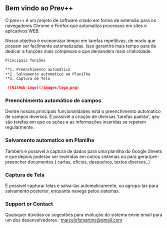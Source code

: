 ## Bem vindo ao Prev++

O prev++ é um projeto de software criado em forma de extensão para os navegadores Chrome e Firefox que automatiza processos em sites e aplicativos WEB.

Nosso objetivo é economizar tempo em tarefas repetitivas, de modo que possam ser facilmente automatizadas. Isso garantirá mais tempo para de dedicar a funções mais complexas e que demandem mais criatividade.    



```markdown
Principais funções

**1. Preenchimento automático
**2. Salvamento automatico em Planilha
**3. Captura de Tela

 ![GitHub Logo](/images/logo.png)
``` 

### Preenchimento automático de campos  

Dentre nossas principais funcionalidades está o preenchimento automatico de campos diversos. É possível a criação de diversas 'tarefas padrão', qeu são tarefas em que os ações e as informações inseridas se repetem regularmente. 

### Salvamento automatico em Planilha  

Também é possível a captura de dados para uma planilha do Google Sheets e que depois poderão ser inseridas em outros sistemas ou para gerar/pré-preencher documentos ( cartas, ofícios, despachos, textos diversos..)

### Captura de Tela

É possível capturar telas e salva-las automaticamente, ou agrupa-las para salvamento posterior, enquanta navega pelos sistemas.

### Support or Contact

Quaisquer dúvidas ou sugestões para evolução do sistema envie email para um dos desenvolvedores : marcelofsmartins@gmail.com 

